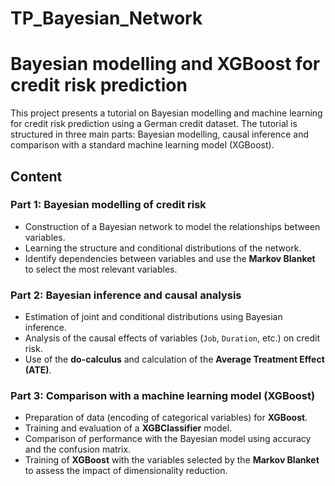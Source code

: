 # TP_Bayesian_Network

# Bayesian modelling and XGBoost for credit risk prediction

This project presents a tutorial on Bayesian modelling and machine learning for credit risk prediction using a German credit dataset. The tutorial is structured in three main parts: Bayesian modelling, causal inference and comparison with a standard machine learning model (XGBoost).

## Content

### Part 1: Bayesian modelling of credit risk
- Construction of a Bayesian network to model the relationships between variables.
- Learning the structure and conditional distributions of the network.
- Identify dependencies between variables and use the **Markov Blanket** to select the most relevant variables.

### Part 2: Bayesian inference and causal analysis
- Estimation of joint and conditional distributions using Bayesian inference.
- Analysis of the causal effects of variables (`Job`, `Duration`, etc.) on credit risk.
- Use of the **do-calculus** and calculation of the **Average Treatment Effect (ATE)**.

### Part 3: Comparison with a machine learning model (XGBoost)
- Preparation of data (encoding of categorical variables) for **XGBoost**.
- Training and evaluation of a **XGBClassifier** model.
- Comparison of performance with the Bayesian model using accuracy and the confusion matrix.
- Training of **XGBoost** with the variables selected by the **Markov Blanket** to assess the impact of dimensionality reduction.
